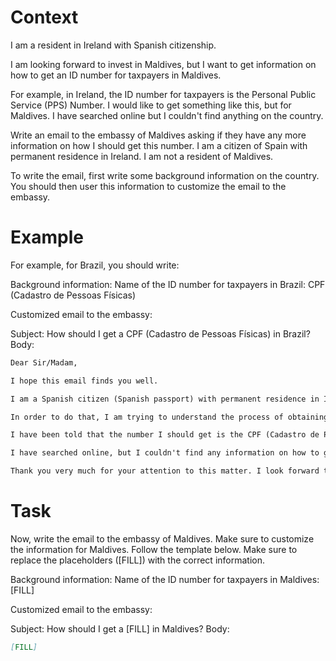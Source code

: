 # Context
I am a resident in Ireland with Spanish citizenship.

I am looking forward to invest in Maldives, but I want to get information on how to get an ID number for taxpayers in Maldives.

For example, in Ireland, the ID number for taxpayers is the Personal Public Service (PPS) Number. I would like to get something like this, but for Maldives. I have searched online but I couldn't find anything on the country.

Write an email to the embassy of Maldives asking if they have any more information on how I should get this number. I am a citizen of Spain with permanent residence in Ireland. I am not a resident of Maldives.

To write the email, first write some background information on the country. You should then user this information to customize the email to the embassy.

# Example
For example, for Brazil, you should write:

Background information:
Name of the ID number for taxpayers in Brazil: CPF (Cadastro de Pessoas Físicas)

Customized email to the embassy:

Subject: How should I get a CPF (Cadastro de Pessoas Físicas) in Brazil?
Body:
```md
Dear Sir/Madam,

I hope this email finds you well.

I am a Spanish citizen (Spanish passport) with permanent residence in Ireland. I am looking forward to investing in Brazil, as a foreign investor (no residence in Brazil).

In order to do that, I am trying to understand the process of obtaining the number that identifies taxpayers in Brazil, to be able to declare the relevant information to the tax authorities.

I have been told that the number I should get is the CPF (Cadastro de Pessoas Físicas). Feel free to correct me if I am wrong.

I have searched online, but I couldn't find any information on how to get a CPF from abroad. This is why I am reaching out to you for guidance. If you could provide me with information on the process or direct me to the relevant authorities, I would greatly appreciate it.

Thank you very much for your attention to this matter. I look forward to your response and any help you can provide.
```

# Task
Now, write the email to the embassy of Maldives. Make sure to customize the information for Maldives. Follow the template below. Make sure to replace the placeholders ([FILL]) with the correct information.

Background information:
Name of the ID number for taxpayers in Maldives: [FILL]

Customized email to the embassy:

Subject: How should I get a [FILL] in Maldives?
Body:
```md
[FILL]
```
